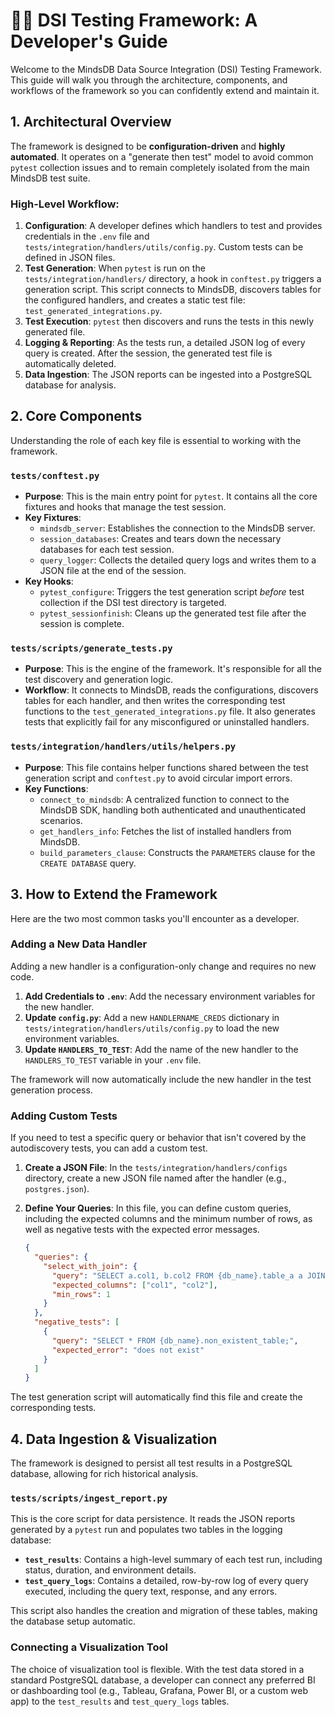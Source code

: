 # 👨‍💻 DSI Testing Framework: A Developer's Guide

Welcome to the MindsDB Data Source Integration (DSI) Testing Framework. This guide will walk you through the architecture, components, and workflows of the framework so you can confidently extend and maintain it.

## 1. Architectural Overview

The framework is designed to be **configuration-driven** and **highly automated**. It operates on a "generate then test" model to avoid common `pytest` collection issues and to remain completely isolated from the main MindsDB test suite.

### High-Level Workflow:

1.  **Configuration**: A developer defines which handlers to test and provides credentials in the `.env` file and `tests/integration/handlers/utils/config.py`. Custom tests can be defined in JSON files.
2.  **Test Generation**: When `pytest` is run on the `tests/integration/handlers/` directory, a hook in `conftest.py` triggers a generation script. This script connects to MindsDB, discovers tables for the configured handlers, and creates a static test file: `test_generated_integrations.py`.
3.  **Test Execution**: `pytest` then discovers and runs the tests in this newly generated file.
4.  **Logging & Reporting**: As the tests run, a detailed JSON log of every query is created. After the session, the generated test file is automatically deleted.
5.  **Data Ingestion**: The JSON reports can be ingested into a PostgreSQL database for analysis.

## 2. Core Components

Understanding the role of each key file is essential to working with the framework.

### `tests/conftest.py`

* **Purpose**: This is the main entry point for `pytest`. It contains all the core fixtures and hooks that manage the test session.
* **Key Fixtures**:
    * `mindsdb_server`: Establishes the connection to the MindsDB server.
    * `session_databases`: Creates and tears down the necessary databases for each test session.
    * `query_logger`: Collects the detailed query logs and writes them to a JSON file at the end of the session.
* **Key Hooks**:
    * `pytest_configure`: Triggers the test generation script *before* test collection if the DSI test directory is targeted.
    * `pytest_sessionfinish`: Cleans up the generated test file after the session is complete.

### `tests/scripts/generate_tests.py`

* **Purpose**: This is the engine of the framework. It's responsible for all the test discovery and generation logic.
* **Workflow**: It connects to MindsDB, reads the configurations, discovers tables for each handler, and then writes the corresponding test functions to the `test_generated_integrations.py` file. It also generates tests that explicitly fail for any misconfigured or uninstalled handlers.

### `tests/integration/handlers/utils/helpers.py`

* **Purpose**: This file contains helper functions shared between the test generation script and `conftest.py` to avoid circular import errors.
* **Key Functions**:
    * `connect_to_mindsdb`: A centralized function to connect to the MindsDB SDK, handling both authenticated and unauthenticated scenarios.
    * `get_handlers_info`: Fetches the list of installed handlers from MindsDB.
    * `build_parameters_clause`: Constructs the `PARAMETERS` clause for the `CREATE DATABASE` query.

## 3. How to Extend the Framework

Here are the two most common tasks you'll encounter as a developer.

### Adding a New Data Handler

Adding a new handler is a configuration-only change and requires no new code.

1.  **Add Credentials to `.env`**: Add the necessary environment variables for the new handler.
2.  **Update `config.py`**: Add a new `HANDLERNAME_CREDS` dictionary in `tests/integration/handlers/utils/config.py` to load the new environment variables.
3.  **Update `HANDLERS_TO_TEST`**: Add the name of the new handler to the `HANDLERS_TO_TEST` variable in your `.env` file.

The framework will now automatically include the new handler in the test generation process.

### Adding Custom Tests

If you need to test a specific query or behavior that isn't covered by the autodiscovery tests, you can add a custom test.

1.  **Create a JSON File**: In the `tests/integration/handlers/configs` directory, create a new JSON file named after the handler (e.g., `postgres.json`).
2.  **Define Your Queries**: In this file, you can define custom queries, including the expected columns and the minimum number of rows, as well as negative tests with the expected error messages.

    ```json
    {
      "queries": {
        "select_with_join": {
          "query": "SELECT a.col1, b.col2 FROM {db_name}.table_a a JOIN {db_name}.table_b b ON a.id = b.id",
          "expected_columns": ["col1", "col2"],
          "min_rows": 1
        }
      },
      "negative_tests": [
        {
          "query": "SELECT * FROM {db_name}.non_existent_table;",
          "expected_error": "does not exist"
        }
      ]
    }
    ```

The test generation script will automatically find this file and create the corresponding tests.

## 4. Data Ingestion & Visualization

The framework is designed to persist all test results in a PostgreSQL database, allowing for rich historical analysis.

### `tests/scripts/ingest_report.py`

This is the core script for data persistence. It reads the JSON reports generated by a `pytest` run and populates two tables in the logging database:
* **`test_results`**: Contains a high-level summary of each test run, including status, duration, and environment details.
* **`test_query_logs`**: Contains a detailed, row-by-row log of every query executed, including the query text, response, and any errors.

This script also handles the creation and migration of these tables, making the database setup automatic.

### Connecting a Visualization Tool

The choice of visualization tool is flexible. With the test data stored in a standard PostgreSQL database, a developer can connect any preferred BI or dashboarding tool (e.g., Tableau, Grafana, Power BI, or a custom web app) to the `test_results` and `test_query_logs` tables.